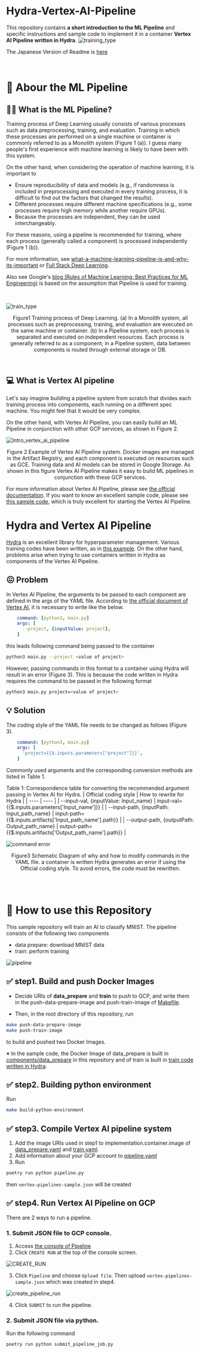 # Hydra-Vertex-AI-Pipeline

This repository contains **a short introduction to the ML Pipeline** and specific instructions and sample code to implement it in a container **Vertex AI Pipeline written in Hydra**.
![training_type](/documents/images/hydra_pipeline_title.png)


The Japanese Version of Readme is [here](/documents/README_ja.md)

<br>


#  📝 Abour the ML Pipeline
## 👨‍🏭 What is the ML Pipeline?
Training process of Deep Learning usually consists of various processes such as data preprocessing, training, and evaluation.
Training in which these processes are performed on a single machine or container is commonly referred to as a Monolith system (Figure 1 (a)).
I guess many people's first experience with machine learning is likely to have been with this system.

On the other hand, when considering the operation of machine learning, it is important to
- Ensure reproducibility of data and models (e.g., if randomness is included in preprocessing and executed in every training process, it is difficult to find out the factors that changed the results).
- Different processes require different machine specifications (e.g., some processes require high memory while another require GPUs).
- Because the processes are independent, they can be used interchangeably.

For these reasons, using a pipeline is recommended for training, where each process (generally called a component) is processed independently (Figure 1 (b)).


For more information, see [what-a-machine-learning-pipeline-is-and-why-its-important](https://www.datarobot.com/blog/what-a-machine-learning-pipeline-is-and-why-its-important/) or [Full Stack Deep Learning](https://fullstackdeeplearning.com/course/2022/lecture-4-data-management/).

Also see Google's [blog (Rules of Machine Learning: Best Practices for ML Engineering)](https://developers.google.com/machine-learning/guides/rules-of-ml?hl=en) is based on the assumption that Pipeline is used for training.

<br>

![train_type](/documents/images/hydrapipeline_train_type.png)
<p align = "center">
Figure1 Training process of Deep Learning. (a) In a Monolith system, all processes such as preprocessing, training, and evaluation are executed on the same machine or container. (b) In a Pipeline system, each process is separated and executed on independent resources. Each process is generally referred to as a component; in a Pipeline system, data between components is routed through external storage or DB.
</p>



<br>


## 💻 What is Vertex AI pipeline
Let's say imagine building a pipeline system from scratch that divides each training process into components, each running on a different spec machine. You might feel that it would be very complex.

On the other hand, with Vertex AI Pipeline, you can easily build an ML Pipeline in conjunction with other GCP services, as shown in Figure 2.


![Intro_vertex_ai_pipeline](/documents/images/Intro_vertex_ai_pipeline.png)
<p align = "center">
Figure 2  Example of Vertex AI Pipeline system. Docker images are managed in the Artifact Registry, and each component is executed on resources such as GCE. Training data and AI models can be stored in Google Storage. As shown in this figure Vertex AI Pipeline makes it easy to build ML pipelines in conjunction with these GCP services.
</p>

For more information about Vertex AI Pipeline, please see [the official documentation](https://cloud.google.com/vertex-ai/docs/pipelines/).
If you want to know an excellent sample code, please see [this sample code](https://github.com/reproio/lab_sample_pipelines), which is truly excellent for starting the Vertex AI Pipeline.


# Hydra and Vertex AI Pipeline
[Hydra](https://hydra.cc/) is an excellent library for hyperparameter management.
Various training codes have been written, as in [this example](https://github.com/ashleve/lightning-hydra-template).
On the other hand, problems arise when trying to use containers written in Hydra as components of the Vertex AI Pipeline.

## 😖 Problem
In Vertex AI Pipeline, the arguments to be passed to each component are defined in the args of the YAML file.
According to [the official document of Vertex AI](https://cloud.google.com/vertex-ai/docs/pipelines/build-own-components), it is necessary to write like the below.

```yaml
    command: [python3, main.py]
    args: [
      --project, {inputValue: project},
    ]
```

this leads following command being passed to the container

```bash
python3 main.py --project <value of project>
```


However, passing commands in this format to a container using Hydra will result in an error (Figure 3).
This is because the code written in Hydra requires the command to be passed in the following format

```bash
python3 main.py project=<value of project>
```
## 💡 Solution
The coding style of the YAML file needs to be changed as follows (Figure 3).
```yaml
    command: [python3, main.py]
    args: [
      'project={{$.inputs.parameters["project"]}}',
    ]
```


Commonly used arguments and the corresponding conversion methods are listed in Table 1. 

Table 1: Correspondence table for converting the recommended argument passing in Vertex AI for Hydra.
|  Official coding style  |  How to rewrite for Hydra  |
| ---- | ---- |
|   --input-val, {inputValue: Input_name}  |  input-val={{$.inputs.parameters['Input_name']}}  |
|   --input-path, {inputPath: Input_path_name}  |  input-path={{$.inputs.artifacts['Input_path_name'].path}}  |
|   --output-path, {outputPath: Output_path_name}  |  output-path={{$.inputs.artifacts['Output_path_name'].path}}  |


![command error](/documents/images/command.png)


<p align = "center">
Figure3 Schematic Diagram of why and how to modify commands in the YAML file. a container is written Hydra generates an error if using the Official coding style. To avoid errors, the code must be rewritten.
</p>




<br>


<br>



# 🚀 How to use this Repository
This sample repository will train an AI to classify MNIST.
The pipeline consists of the following two components
- data prepare: download MNIST data
- train: perform training

![pipeline](/documents/images/pipeline_image.png)
## ✅ step1. Build and push Docker Images
- Decide URIs of **data_prepare** and **train** to push to GCP, and write them in the push-data-prepare-image and push-train-image of [Makefile](/Makefile).

- Then, in the root directory of this repository, run
```bash
make push-data-prepare-image
make push-train-image
```
to build and pushed two Docker Images.

※  In the sample code, the Docker Image of data_prepare is built in [components/data_prepare](/components/data_prepare) in this repository and of train is built in [train code written in Hydra](https://github.com/jxpress/lightning-hydra-template-vertex-ai).

## ✅ step2. Building python environment
Run 
```bash
make build-python-environment
```

## ✅ step3. Compile Vertex AI pipeline system
1. Add the image URIs used in step1 to implementation.container.image of [data_prepare.yaml](configs/components/data_prepare.yaml) and [train.yaml](configs/components/train.yaml).
2. Add information about your GCP account to [pipeline.yaml](configs/pipeline.yaml)
3. Run 
```bash
poetry run python pipeline.py
```

then `vertex-pipelines-sample.json` will be created

## ✅ step4. Run Vertex AI Pipeline on GCP
There are 2 ways to run a pipeline. 

### 1.  Submit JSON file to GCP console.
1. Access [the console of Pipeline](https://console.cloud.google.com/vertex-ai/pipelines/runs)
2. Click `CREATE RUN` at the top of the console screen.

![CREATE_RUN](/documents/images/CREATE_RUN.png)


3. Click `Pipeline` and choose `Upload file`. Then upload `vertex-pipelines-sample.json` which was created in step4.

![create_pipeline_run](/documents/images/create_pipeline_run.png)

4. Click `SUBMIT` to run the pipeline.

### 2. Submit JSON file via python.
Run the following command
```bash
poetry run python submit_pipeline_job.py
```

